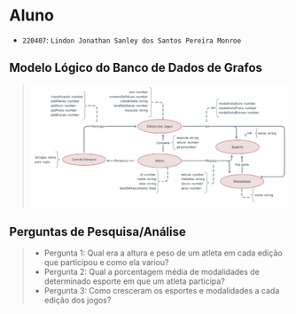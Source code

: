 # Aluno
* `220407`: `Lindon Jonathan Sanley dos Santos Pereira Monroe`

## Modelo Lógico do Banco de Dados de Grafos
> ![Modelo Lógico de Grafos](images/modelo-logico-grafos.png)

## Perguntas de Pesquisa/Análise
> * Pergunta 1:
> Qual era a altura e peso de um atleta em cada edição que participou e como ela variou?
> * Pergunta 2:
> Qual a porcentagem média de modalidades de determinado esporte em que um atleta participa?
> * Pergunta 3:
> Como cresceram os esportes e modalidades a cada edição dos jogos?
